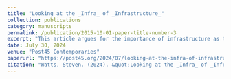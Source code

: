 ```yaml
---
title: "Looking at the _Infra_ of _Infrastructure_"
collection: publications
category: manuscripts
permalink: /publication/2015-10-01-paper-title-number-3
excerpt: "This article argues for the importance of infrastructure as the object for contemporary suspicion. A hermeneutics of suspicion has been increasingly argued against for decades by literary scholars, and this article argues that Lydia Millet's fiction presents a case study in how to level suspicion and at what objects suspicion should be levelled productively in a contemporary, deindustrializing economy. This article uses scholars of environmental humanities in looking at the state of deindustrial economies and the need for suspicion."
date: July 30, 2024
venue: "Post45 Contemporaries"
paperurl: "https://post45.org/2024/07/looking-at-the-infra-of-infrastructure/"
citation: "Watts, Steven. (2024). &quot;Looking at the _Infra_ of _Infrastructure_&quot; <i>Post45 1</i>."
---
```


